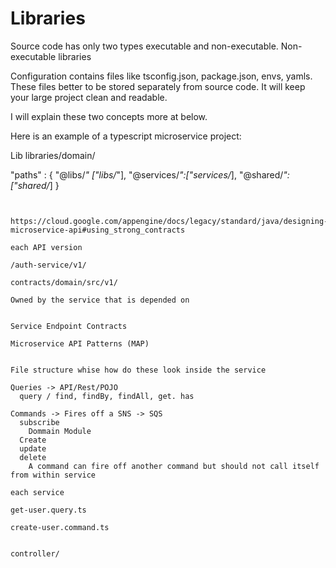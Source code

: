 # Libraries

Source code has only two types executable and non-executable. Non-executable
libraries

Configuration contains files like tsconfig.json, package.json, envs, yamls.
These files better to be stored separately from source code. It will keep your
large project clean and readable.

I will explain these two concepts more at below.

Here is an example of a typescript microservice project:

Lib libraries/domain/

"paths" : { "@libs/_" ["libs/_"], "@services/_":["services/_],
"@shared/_":["shared/_] }

```


https://cloud.google.com/appengine/docs/legacy/standard/java/designing-microservice-api#using_strong_contracts

each API version

/auth-service/v1/

contracts/domain/src/v1/

Owned by the service that is depended on


Service Endpoint Contracts

Microservice API Patterns (MAP)


File structure whise how do these look inside the service

Queries -> API/Rest/POJO
  query / find, findBy, findAll, get. has

Commands -> Fires off a SNS -> SQS
  subscribe
    Dommain Module
  Create
  update
  delete
    A command can fire off another command but should not call itself from within service

each service

get-user.query.ts

create-user.command.ts


controller/
```
